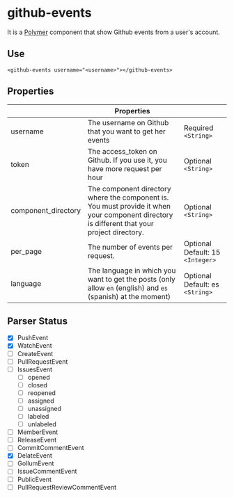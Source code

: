 # github-events

It is a [Polymer](https://www.polymer-project.org/1.0/) component that show Github events from a user's account.

## Use
`<github-events username="<username>"></github-events>`

## Properties

|                     | Properties                                                                                                                                   |                                   |
|---------------------|---------------------------------------------------------------------------------------------------------------------------------------------|-----------------------------------|
| username            | The username on Github that you want to get her events                                                                                      | Required  `<String>`                |
| token               | The access_token on Github. If you use it, you have more request per hour                                                                   | Optional `<String>`               |
| component_directory | The component directory where the component is. You must provide it when your component directory is different that your project directory. | Optional `<String>`               |
| per_page            | The number of events per request.                                                                                                           | Optional Default: 15  `<Integer>` |
| language            | The language in which you want to get the posts (only allow `en` (english) and `es` (spanish) at the moment)                                | Optional Default: es `<String>`   |

## Parser Status

- [x] PushEvent
- [x] WatchEvent
- [ ] CreateEvent
- [ ] PullRequestEvent
- [ ] IssuesEvent
  - [ ] opened
  - [ ] closed
  - [ ] reopened
  - [ ] assigned
  - [ ] unassigned
  - [ ] labeled
  - [ ] unlabeled
- [ ] MemberEvent
- [ ] ReleaseEvent
- [ ] CommitCommentEvent
- [x] DelateEvent
- [ ] GollumEvent
- [ ] IssueCommentEvent
- [ ] PublicEvent
- [ ] PullRequestReviewCommentEvent
